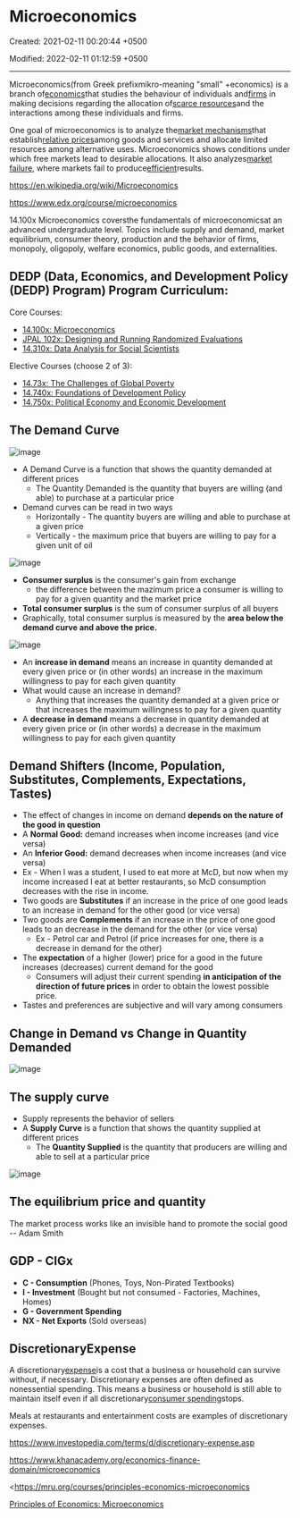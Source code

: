 # Microeconomics

Created: 2021-02-11 00:20:44 +0500

Modified: 2022-02-11 01:12:59 +0500

---

Microeconomics(from Greek prefixmikro-meaning "small" +economics) is a branch of[economics](https://en.wikipedia.org/wiki/Economics)that studies the behaviour of individuals and[firms](https://en.wikipedia.org/wiki/Theory_of_the_firm) in making decisions regarding the allocation of[scarce resources](https://en.wikipedia.org/wiki/Scarcity)and the interactions among these individuals and firms.

One goal of microeconomics is to analyze the[market mechanisms](https://en.wikipedia.org/wiki/Market_mechanism)that establish[relative prices](https://en.wikipedia.org/wiki/Relative_price)among goods and services and allocate limited resources among alternative uses. Microeconomics shows conditions under which free markets lead to desirable allocations. It also analyzes[market failure](https://en.wikipedia.org/wiki/Market_failure), where markets fail to produce[efficient](https://en.wikipedia.org/wiki/Financial_market_efficiency)results.

<https://en.wikipedia.org/wiki/Microeconomics>

<https://www.edx.org/course/microeconomics>

14.100x Microeconomics coversthe fundamentals of microeconomicsat an advanced undergraduate level. Topics include supply and demand, market equilibrium, consumer theory, production and the behavior of firms, monopoly, oligopoly, welfare economics, public goods, and externalities.

## DEDP (Data, Economics, and Development Policy (DEDP) Program) Program Curriculum:

Core Courses:
-   [14.100x: Microeconomics](https://www.edx.org/course/microeconomics-0)
-   [JPAL 102x: Designing and Running Randomized Evaluations](https://www.edx.org/course/foundations-of-development-policy-0)
-   [14.310x: Data Analysis for Social Scientists](https://www.edx.org/course/data-analysis-for-social-scientists-0)

Elective Courses (choose 2 of 3):
-   [14.73x: The Challenges of Global Poverty](https://www.edx.org/course/the-challenges-of-global-poverty-0)
-   [14.740x: Foundations of Development Policy](https://www.edx.org/course/foundations-of-development-policy-0)
-   [14.750x: Political Economy and Economic Development](https://www.edx.org/course/political-economy-and-economic-development-2)

## The Demand Curve

![image](media/Mental-Models_Microeconomics-image1.png)
-   A Demand Curve is a function that shows the quantity demanded at different prices
    -   The Quantity Demanded is the quantity that buyers are willing (and able) to purchase at a particular price
-   Demand curves can be read in two ways
    -   Horizontally - The quantity buyers are willing and able to purchase at a given price
    -   Vertically - the maximum price that buyers are willing to pay for a given unit of oil

![image](media/Mental-Models_Microeconomics-image2.png)
-   **Consumer surplus** is the consumer's gain from exchange
    -   the difference between the mazimum price a consumer is willing to pay for a given quantity and the market price
-   **Total consumer surplus** is the sum of consumer surplus of all buyers
-   Graphically, total consumer surplus is measured by the **area below the demand curve and above the price.**

![image](media/Mental-Models_Microeconomics-image3.png)
-   An **increase in demand** means an increase in quantity demanded at every given price or (in other words) an increase in the maximum willingness to pay for each given quantity
-   What would cause an increase in demand?
    -   Anything that increases the quantity demanded at a given price or that increases the maximum willingness to pay for a given quantity
-   A **decrease in demand** means a decrease in quantity demanded at every given price or (in other words) a decrease in the maximum willingness to pay for each given quantity

## Demand Shifters (Income, Population, Substitutes, Complements, Expectations, Tastes)
-   The effect of changes in income on demand **depends on the nature of the good in question**
-   A **Normal Good:** demand increases when income increases (and vice versa)
-   An **Inferior Good:** demand decreases when income increases (and vice versa)
-   Ex - When I was a student, I used to eat more at McD, but now when my income increased I eat at better restaurants, so McD consumption decreases with the rise in income.
-   Two goods are **Substitutes** if an increase in the price of one good leads to an increase in demand for the other good (or vice versa)
-   Two goods are **Complements** if an increase in the price of one good leads to an decrease in the demand for the other (or vice versa)
    -   Ex - Petrol car and Petrol (if price increases for one, there is a decrease in demand for the other)
-   The **expectation** of a higher (lower) price for a good in the future increases (decreases) current demand for the good
    -   Consumers will adjust their current spending **in anticipation of the direction of future prices** in order to obtain the lowest possible price.
-   Tastes and preferences are subjective and will vary among consumers

## Change in Demand vs Change in Quantity Demanded

![image](media/Mental-Models_Microeconomics-image4.png)

## The supply curve
-   Supply represents the behavior of sellers
-   A **Supply Curve** is a function that shows the quantity supplied at different prices
    -   The **Quantity Supplied** is the quantity that producers are willing and able to sell at a particular price

![image](media/Mental-Models_Microeconomics-image5.png)

## The equilibrium price and quantity

The market process works like an invisible hand to promote the social good -- Adam Smith

## GDP - CIGx
-   **C - Consumption** (Phones, Toys, Non-Pirated Textbooks)
-   **I - Investment** (Bought but not consumed - Factories, Machines, Homes)
-   **G - Government Spending**
-   **NX - Net Exports** (Sold overseas)

## DiscretionaryExpense

A discretionary[expense](https://www.investopedia.com/terms/e/expense.asp)is a cost that a business or household can survive without, if necessary. Discretionary expenses are often defined as nonessential spending. This means a business or household is still able to maintain itself even if all discretionary[consumer spending](https://www.investopedia.com/terms/c/consumer-spending.asp)stops.

Meals at restaurants and entertainment costs are examples of discretionary expenses.

<https://www.investopedia.com/terms/d/discretionary-expense.asp>

<https://www.khanacademy.org/economics-finance-domain/microeconomics>

<https://mru.org/courses/principles-economics-microeconomics

[Principles of Economics: Microeconomics](https://www.youtube.com/playlist?list=PL-uRhZ_p-BM4XnKSe3BJa23-XKJs_k4KY)
